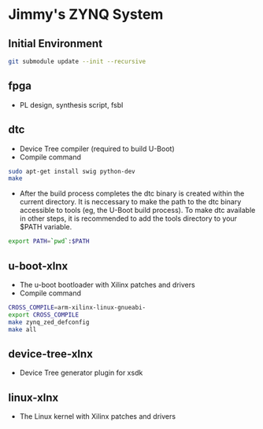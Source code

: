# Jimmy's ZYNQ System
## Initial Environment
```bash
git submodule update --init --recursive
```
## fpga
- PL design, synthesis script, fsbl


## dtc
- Device Tree compiler (required to build U-Boot)
- Compile command
```bash
sudo apt-get install swig python-dev
make
```

- After the build process completes the dtc binary is created within the current directory. It is neccessary to make the path to the dtc binary accessible to tools (eg, the U-Boot build process). To make dtc available in other steps, it is recommended to add the tools directory to your $PATH variable.
```bash
export PATH=`pwd`:$PATH
```

## u-boot-xlnx
- The u-boot bootloader with Xilinx patches and drivers
- Compile command
```bash
CROSS_COMPILE=arm-xilinx-linux-gnueabi-
export CROSS_COMPILE
make zynq_zed_defconfig
make all
```

## device-tree-xlnx
- Device Tree generator plugin for xsdk


## linux-xlnx
- The Linux kernel with Xilinx patches and drivers




